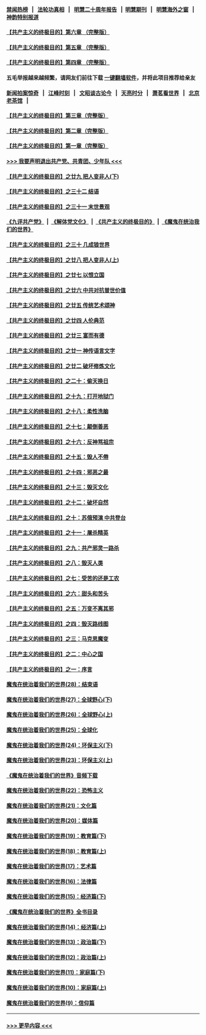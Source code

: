 #### [禁闻热榜](热点新闻.md?=0)  &nbsp;&nbsp;|&nbsp;&nbsp; [法轮功真相](https://github.com/gfw-breaker/truth/blob/master/README.md?=0) &nbsp;&nbsp;|&nbsp;&nbsp; [明慧二十周年报告](https://github.com/gfw-breaker/mh-reports/blob/master/README.md?=0) &nbsp;&nbsp;|&nbsp;&nbsp;[明慧期刊](https://github.com/gfw-breaker/mh-qikan) &nbsp;&nbsp;|&nbsp;&nbsp; [明慧海外之窗](https://github.com/gfw-breaker/mh-news/blob/master/README.md?=0) &nbsp;&nbsp;|&nbsp;&nbsp; [神韵特别报道](https://github.com/gfw-breaker/mh-news/blob/master/shenyun.md?=0)
#### [【共产主义的终极目的】第六章 （完整版）](../pages/nsc422/n11428913.md?t=03071032) 
#### [【共产主义的终极目的】第五章 （完整版）](../pages/nsc422/n11428912.md?t=03071032) 
#### [【共产主义的终极目的】第四章 （完整版）](../pages/nsc422/n11428907.md?t=03071032) 
#### 五毛举报越来越频繁，请网友们前往下载 [一键翻墙软件](https://github.com/gfw-breaker/ssr-accounts)，并将此项目推荐给亲友
#### [新闻拍案惊奇](https://github.com/gfw-breaker/banned-news/blob/master/pages/link4.md) &nbsp;&nbsp;|&nbsp;&nbsp; [江峰时刻](https://github.com/gfw-breaker/banned-news/blob/master/pages/link4.md) &nbsp;&nbsp;|&nbsp;&nbsp; [文昭谈古论今](https://github.com/gfw-breaker/banned-news/blob/master/pages/link4.md) &nbsp;&nbsp;|&nbsp;&nbsp; [天亮时分](https://github.com/gfw-breaker/banned-news/blob/master/pages/link4.md) &nbsp;&nbsp;|&nbsp;&nbsp; [萧茗看世界](https://github.com/gfw-breaker/banned-news/blob/master/pages/link4.md) &nbsp;&nbsp;|&nbsp;&nbsp; [北京老茶馆](https://github.com/gfw-breaker/banned-news/blob/master/pages/link4.md) &nbsp;&nbsp;|&nbsp;&nbsp; 
#### [【共产主义的终极目的】第三章（完整版）](../pages/nsc422/n11428848.md?t=03071032) 
#### [【共产主义的终极目的】第二章（完整版）](../pages/nsc422/n11428831.md?t=03071032) 
#### [【共产主义的终极目的】第一章（完整版）](../pages/nsc422/n11417651.md?t=03071032) 
#### [>>> 我要声明退出共产党、共青团、少年队 <<<](https://github.com/begood0513/goodnews/blob/master/quit/letter.md) 
#### [【共产主义的终极目的】之廿九 把人变非人(下)](../pages/nsc422/n11344140.md?t=03071032) 
#### [【共产主义的终极目的】之三十二 结语](../pages/nsc422/n11360535.md?t=03071032) 
#### [【共产主义的终极目的】之三十一 末世景观](../pages/nsc422/n11351129.md?t=03071032) 
#### [《九评共产党》](https://github.com/begood0513/9ping.md/blob/master/README.md) &nbsp;|&nbsp; [《解体党文化》](../../../../jtdwh.md/blob/master/README.md)  &nbsp;|&nbsp; [《共产主义的终极目的》](../../../../gczydzjmd.md/blob/master/README.md) &nbsp;|&nbsp; [《魔鬼在统治我们的世界》](../../../../mgztzwmdsj.md/blob/master/README.md) 
#### [【共产主义的终极目的】之三十 几成狼世界](../pages/nsc422/n11348280.md?t=03071032) 
#### [【共产主义的终极目的】之廿八 把人变非人(上)](../pages/nsc422/n11340492.md?t=03071032) 
#### [【共产主义的终极目的】之廿七 以恨立国](../pages/nsc422/n11336944.md?t=03071032) 
#### [【共产主义的终极目的】之廿六 中共对抗普世价值](../pages/nsc422/n11324785.md?t=03071032) 
#### [【共产主义的终极目的】之廿五 传统艺术颂神](../pages/nsc422/n11296396.md?t=03071032) 
#### [【共产主义的终极目的】之廿四 人伦典范](../pages/nsc422/n11296397.md?t=03071032) 
#### [【共产主义的终极目的】之廿三 富而有德](../pages/nsc422/n11283598.md?t=03071032) 
#### [【共产主义的终极目的】之廿一 神传语言文字](../pages/nsc422/n11263265.md?t=03071032) 
#### [【共产主义的终极目的】之廿二 破坏修炼文化](../pages/nsc422/n11245728.md?t=03071032) 
#### [【共产主义的终极目的】之二十：偷天换日](../pages/nsc422/n11238846.md?t=03071032) 
#### [【共产主义的终极目的】之十九：打开地狱门](../pages/nsc422/n11206376.md?t=03071032) 
#### [【共产主义的终极目的】之十八：柔性洗脑](../pages/nsc422/n11199994.md?t=03071032) 
#### [【共产主义的终极目的】之十七：颠倒善恶](../pages/nsc422/n11179782.md?t=03071032) 
#### [【共产主义的终极目的】之十六：反神骂祖宗](../pages/nsc422/n11166798.md?t=03071032) 
#### [【共产主义的终极目的】之十五：毁人不倦](../pages/nsc422/n11166792.md?t=03071032) 
#### [【共产主义的终极目的】之十四：邪恶之最](../pages/nsc422/n11150249.md?t=03071032) 
#### [【共产主义的终极目的】之十三：毁灭文化](../pages/nsc422/n11135227.md?t=03071032) 
#### [【共产主义的终极目的】之十二：破坏自然](../pages/nsc422/n11135214.md?t=03071032) 
#### [【共产主义的终极目的】之十：苏俄预演 中共登台](../pages/nsc422/n11118424.md?t=03071032) 
#### [【共产主义的终极目的】之十一：屠杀精英](../pages/nsc422/n11118442.md?t=03071032) 
#### [【共产主义的终极目的】之九：共产邪灵一路杀](../pages/nsc422/n11114139.md?t=03071032) 
#### [【共产主义的终极目的】之八：毁灭人类](../pages/nsc422/n11108503.md?t=03071032) 
#### [【共产主义的终极目的】之七：受苦的还是工农](../pages/nsc422/n11101809.md?t=03071032) 
#### [【共产主义的终极目的】之六：甜头和苦头](../pages/nsc422/n11096971.md?t=03071032) 
#### [【共产主义的终极目的】之五：万变不离其邪](../pages/nsc422/n11091285.md?t=03071032) 
#### [【共产主义的终极目的】之四：毁灭路线图](../pages/nsc422/n11086284.md?t=03071032) 
#### [【共产主义的终极目的】之三：马克思魔变](../pages/nsc422/n11061941.md?t=03071032) 
#### [【共产主义的终极目的】之二：中心之国](../pages/nsc422/n11047728.md?t=03071032) 
#### [【共产主义的终极目的】之一：序言](../pages/nsc422/n11086077.md?t=03071032) 
#### [魔鬼在统治着我们的世界(28)：结束语](../pages/nsc422/n10936246.md?t=03071032) 
#### [魔鬼在统治着我们的世界(27)：全球野心(下)](../pages/nsc422/n10928319.md?t=03071032) 
#### [魔鬼在统治着我们的世界(26)：全球野心(上)](../pages/nsc422/n10900318.md?t=03071032) 
#### [魔鬼在统治着我们的世界(25)：全球化](../pages/nsc422/n10788205.md?t=03071032) 
#### [魔鬼在统治着我们的世界(24)：环保主义(下)](../pages/nsc422/n10695307.md?t=03071032) 
#### [魔鬼在统治着我们的世界(23)：环保主义(上)](../pages/nsc422/n10688613.md?t=03071032) 
#### [《魔鬼在统治着我们的世界》音频下载](../pages/nsc422/n10635553.md?t=03071032) 
#### [魔鬼在统治着我们的世界(22)：恐怖主义](../pages/nsc422/n10614727.md?t=03071032) 
#### [魔鬼在统治着我们的世界(21)：文化篇](../pages/nsc422/n10597706.md?t=03071032) 
#### [魔鬼在统治着我们的世界(20)：媒体篇](../pages/nsc422/n10586579.md?t=03071032) 
#### [魔鬼在统治着我们的世界(19)：教育篇(下)](../pages/nsc422/n10564808.md?t=03071032) 
#### [魔鬼在统治着我们的世界(18)：教育篇(上)](../pages/nsc422/n10526970.md?t=03071032) 
#### [魔鬼在统治着我们的世界(17)：艺术篇](../pages/nsc422/n10499093.md?t=03071032) 
#### [魔鬼在统治着我们的世界(16)：法律篇](../pages/nsc422/n10485969.md?t=03071032) 
#### [魔鬼在统治着我们的世界(15)：经济篇(下)](../pages/nsc422/n10469975.md?t=03071032) 
#### [《魔鬼在统治着我们的世界》全书目录](../pages/nsc422/n10464261.md?t=03071032) 
#### [魔鬼在统治着我们的世界(14)：经济篇(上)](../pages/nsc422/n10457370.md?t=03071032) 
#### [魔鬼在统治着我们的世界(13)：政治篇(下)](../pages/nsc422/n10448270.md?t=03071032) 
#### [魔鬼在统治着我们的世界(12)：政治篇(上)](../pages/nsc422/n10444576.md?t=03071032) 
#### [魔鬼在统治着我们的世界(11)：家庭篇(下)](../pages/nsc422/n10440961.md?t=03071032) 
#### [魔鬼在统治着我们的世界(10)：家庭篇(上)](../pages/nsc422/n10435448.md?t=03071032) 
#### [魔鬼在统治着我们的世界(9)：信仰篇](../pages/nsc422/n10432159.md?t=03071032) 

----
#### [ >>> 更早内容 <<< ](../indexes/nsc422-earlier.md)
